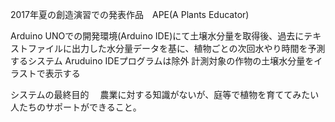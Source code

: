 2017年夏の創造演習での発表作品　APE(A Plants Educator)

Arduino UNOでの開発環境(Arduino IDE)にて土壌水分量を取得後、過去にテキストファイルに出力した水分量データを基に、植物ごとの次回水やり時間を予測するシステム
Aruduino IDEプログラムは除外
計測対象の作物の土壌水分量をイラストで表示する

システムの最終目的
　農業に対する知識がないが、庭等で植物を育ててみたい人たちのサポートができること。

